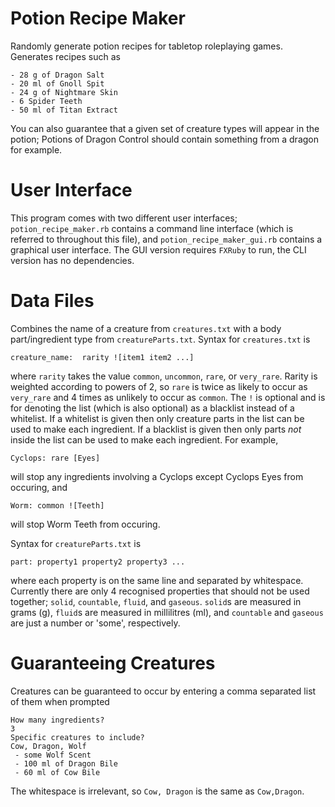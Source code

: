 Potion Recipe Maker
===================

Randomly generate potion recipes for tabletop roleplaying games. Generates recipes such as

    - 28 g of Dragon Salt
    - 20 ml of Gnoll Spit
    - 24 g of Nightmare Skin
    - 6 Spider Teeth
    - 50 ml of Titan Extract

You can also guarantee that a given set of creature types will appear in the potion; Potions of Dragon Control should contain something from a dragon for example.

User Interface
==============

This program comes with two different user interfaces; `potion_recipe_maker.rb` contains a command line interface (which is referred to throughout this file), and `potion_recipe_maker_gui.rb` contains a graphical user interface. The GUI version requires `FXRuby` to run, the CLI version has no dependencies.

Data Files
==========

Combines the name of a creature from `creatures.txt` with a body part/ingredient type from `creatureParts.txt`. Syntax for `creatures.txt` is

    creature_name:  rarity ![item1 item2 ...]
  
where `rarity` takes the value `common`, `uncommon`, `rare`, or `very_rare`. Rarity is weighted according to powers of 2, so `rare` is twice as likely to occur as `very_rare` and 4 times as unlikely to occur as `common`. The `!` is optional and is for denoting the list (which is also optional) as a blacklist instead of a whitelist. If a whitelist is given then only creature parts in the list can be used to make each ingredient. If a blacklist is given then only parts *not* inside the list can be used to make each ingredient. For example,

    Cyclops: rare [Eyes]
    
will stop any ingredients involving a Cyclops except Cyclops Eyes from occuring, and

    Worm: common ![Teeth]

will stop Worm Teeth from occuring.

Syntax for `creatureParts.txt` is

    part: property1 property2 property3 ...
  
where each property is on the same line and separated by whitespace. Currently there are only 4 recognised properties that should not be used together; `solid`, `countable`, `fluid`, and `gaseous`. `solid`s are measured in grams (g), `fluid`s are measured in millilitres (ml), and `countable` and `gaseous` are just a number or 'some', respectively.

Guaranteeing Creatures
======================

Creatures can be guaranteed to occur by entering a comma separated list of them when prompted

    How many ingredients?
    3
    Specific creatures to include?
    Cow, Dragon, Wolf
     - some Wolf Scent
     - 100 ml of Dragon Bile
     - 60 ml of Cow Bile

The whitespace is irrelevant, so `Cow, Dragon` is the same as `Cow,Dragon`.
